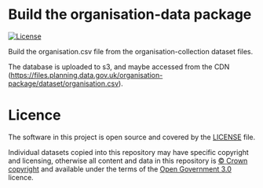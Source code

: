 # Build the organisation-data package

[![License](https://img.shields.io/github/license/mashape/apistatus.svg)](https://github.com/digital-land/digital-land-builder/blob/master/LICENSE)

Build the organisation.csv file from the organisation-collection dataset files.

The database is uploaded to s3, and maybe accessed from the CDN (https://files.planning.data.gov.uk/organisation-package/dataset/organisation.csv).

# Licence

The software in this project is open source and covered by the [LICENSE](LICENSE) file.

Individual datasets copied into this repository may have specific copyright and licensing, otherwise all content and data in this repository is
[© Crown copyright](http://www.nationalarchives.gov.uk/information-management/re-using-public-sector-information/copyright-and-re-use/crown-copyright/)
and available under the terms of the [Open Government 3.0](https://www.nationalarchives.gov.uk/doc/open-government-licence/version/3/) licence.

